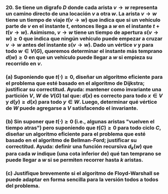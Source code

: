 ### 20. Se tiene un digrafo $D$ donde cada arista $v \to w$ representa un camino directo de una locación $v$ a otra $w$. La arista $v \to w$ tiene un tiempo de viaje $t(v \to w)$ que indica que si un vehículo parte de $v$ en el instante $t$, entonces llega a $w$ en el instante $t + t(v \to w)$. Asimismo, $v \to w$ tiene un tiempo de apertura $s(v \to w) \geq 0$ que indica que ningún vehículo puede empezar a cruzar $v \to w$ antes del instante $s(v \to w)$. Dado un vértice $v$ y para todo $w \in V(G)$, queremos determinar el instante más temprano $d(w) \geq 0$ en que un vehículo puede llegar a $w$ si empieza su recorrido en $v$.

### (a) Suponiendo que $t(\cdot) \geq 0$, diseñar un algoritmo eficiente para el problema que esté basado en el algoritmo de Dijkstra; justificar su correctitud. Ayuda: mantener como invariante una partición $V,\ W$ de $V(G)$ tal que: $d(x)$ es correcto para todo $x \in V$ y $d(y) \geq d(x)$ para todo $y \in W$. Luego, determinar qué vértice de $W$ puede agregarse a $V$ satisfacendo el invariante.

### (b) Sin suponer que $t(\cdot) \geq 0$ (i.e., algunas aristas "vuelven el tiempo atras") pero suponiendo que $t(C) \geq 0$ para todo ciclo $C$, diseñar un algoritmo eficiente para el problema que esté basado en el algoritmo de Bellman-Ford; justificar su correctitud. Ayuda: definir una función recursiva $d_k(w)$ que para cada $w$ indique (una cota inferior de) qué tan temprano se puede llegar a $w$ si se permiten recorrer hasta $k$ aristas.

### (c) Justifique brevemente si el algoritmo de Floyd-Warshall se puede adaptar en forma sencilla para la versión todos a todos del problema.

